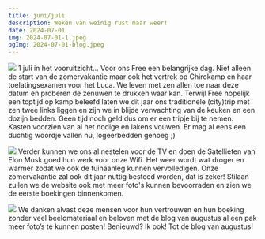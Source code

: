 ```yaml
---
title: juni/juli
description: Weken van weinig rust maar weer!
date: 2024-07-01
img: 2024-07-01-1.jpeg
ogImg: 2024-07-01-blog.jpeg
---
```


![](2024-05-01-3.jpeg)
1 juli in het vooruitzicht... Voor ons Free een belangrijke dag. Niet alleen de start van de zomervakantie maar ook het vertrek op Chirokamp en haar toelatingsexamen voor het Luca. We leven met zen allen toe naar deze datum en proberen de zenuwen te drukken waar kan. Terwijl Free hopelijk een toptijd op kamp beleefd laten we dit jaar ons traditionele (city)trip met zen twee links liggen en zijn we in blijde verwachting van de keuken en een dozijn bedden. Geen tijd noch geld dus om er een tripje bij te nemen. Kasten voorzien van al het nodige en lakens vouwen. Er mag al eens een duchtig woordje vallen nu, logeerbedden genoeg ;)

![](2024-05-01-2.jpeg)
Verder kunnen we ons al nestelen voor de TV en doen de Satellieten van Elon Musk goed hun werk voor onze Wifi. Het weer wordt wat droger en warmer zodat we ook de tuinaanleg kunnen vervolledigen. Onze zomervakantie zal ook dit jaar nuttig besteed worden, dat is zeker! Stilaan zullen we de website ook met meer foto's kunnen bevoorraden en zien we de eerste boekingen binnenkomen.

![](2024-05-01-1.jpeg)
We danken alvast deze mensen voor hun vertrouwen en hun boeking zonder veel beeldmateriaal en beloven met de blog van augustus al een pak meer foto’s te kunnen posten!
Benieuwd? Ik ook! Tot de blog van augustus!
